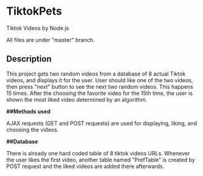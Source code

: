 # TiktokPets
Tiktok Videos by Node.js


All files are under "master" branch.


## **Description**

This project gets two random videos from a database of 8 actual Tiktok videos, and displays it for the user. User should like one of the two videos, then press "next" button to see the next two random videos. This happens 15 times. After the choosing the favorite video for the 15th time, the user is shown the most liked video determined by an algorithm. 


**##Methods used**

AJAX requests (GET and POST requests) are used for displaying, liking, and choosing the videos. 


**##Database**

There is already one hard coded table of 8 tiktok videos URLs. Whenever the user likes the first video, another table named "PrefTable" is created by POST request and the liked videos are added there afterwards. 
